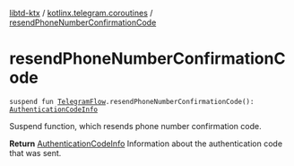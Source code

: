 [libtd-ktx](../index.md) / [kotlinx.telegram.coroutines](index.md) / [resendPhoneNumberConfirmationCode](./resend-phone-number-confirmation-code.md)

# resendPhoneNumberConfirmationCode

`suspend fun `[`TelegramFlow`](../kotlinx.telegram.core/-telegram-flow/index.md)`.resendPhoneNumberConfirmationCode(): `[`AuthenticationCodeInfo`](https://tdlibx.github.io/td/docs/org/drinkless/td/libcore/telegram/TdApi.AuthenticationCodeInfo.html)

Suspend function, which resends phone number confirmation code.

**Return**
[AuthenticationCodeInfo](https://tdlibx.github.io/td/docs/org/drinkless/td/libcore/telegram/TdApi.AuthenticationCodeInfo.html) Information about the authentication code that was sent.

